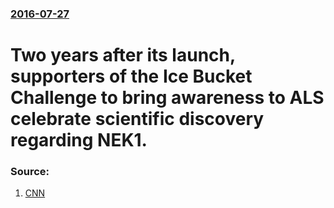 ### [2016-07-27](/news/2016/07/27/index.md)

# Two years after its launch, supporters of the Ice Bucket Challenge to bring awareness to ALS celebrate scientific discovery regarding NEK1. 




### Source:

1. [CNN](https://amp.cnn.com/cnn/2016/07/27/health/als-ice-bucket-challenge-funds-breakthrough/index.html)
